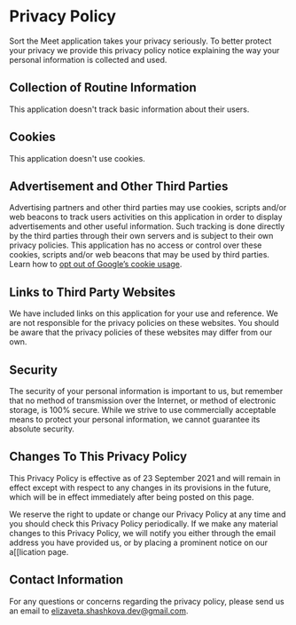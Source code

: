 # Privacy Policy

Sort the Meet application takes your privacy seriously. To better protect your privacy we
provide this privacy policy notice explaining the way your personal information is collected and used.

## Collection of Routine Information

This application doesn't track basic information about their users.

## Cookies

This application doesn't use cookies.

## Advertisement and Other Third Parties

Advertising partners and other third parties may use cookies, scripts and/or web beacons to
track users activities on this application in order to display advertisements and other
useful information. Such tracking is done directly by the third parties through their own servers and is subject to
their own privacy policies. This application has no access or control over these cookies, scripts and/or web
beacons that may be used by third parties. Learn how
to [opt out of Google’s cookie usage](http://www.google.com/privacy_ads.html).

## Links to Third Party Websites

We have included links on this application for your use and reference. We are not
responsible for the privacy policies on these websites. You should be aware that the privacy policies of these websites
may differ from our own.

## Security

The security of your personal information is important to us, but remember that no method of transmission
over the Internet, or method of electronic storage, is 100% secure. While we strive to use commercially
acceptable means to protect your personal information, we cannot guarantee its absolute security.

## Changes To This Privacy Policy

This Privacy Policy is effective as of 23 September 2021 and will remain in effect except with respect to any changes in its
provisions in the future, which will be in effect immediately after being posted on this page.

We reserve the right to update or change our Privacy Policy at any time and you should check
this Privacy Policy periodically. If we make any material changes to this Privacy Policy, we
will notify you either through the email address you have provided us, or by placing a prominent notice
on our a[[lication page.

## Contact Information

For any questions or concerns regarding the privacy policy, please send us an email
to elizaveta.shashkova.dev@gmail.com.